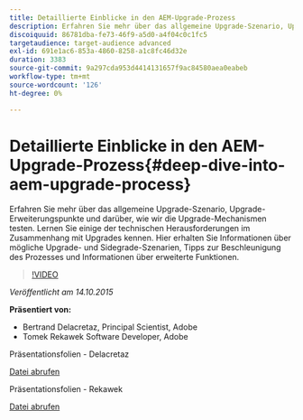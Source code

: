 ```yaml
---
title: Detaillierte Einblicke in den AEM-Upgrade-Prozess
description: Erfahren Sie mehr über das allgemeine Upgrade-Szenario, Upgrade-Erweiterungspunkte und darüber, wie wir die Upgrade-Mechanismen testen. Lernen Sie einige der technischen Herausforderungen im Zusammenhang mit Upgrades kennen. Hier erhalten Sie Informationen über mögliche Upgrade- und Sidegrade-Szenarien, Tipps zur Beschleunigung des Prozesses und Informationen über erweiterte Funktionen.
discoiquuid: 86781dba-fe73-46f9-a5d0-a4f04c0c1fc5
targetaudience: target-audience advanced
exl-id: 691e1ac6-853a-4860-8258-a1c8fc46d32e
duration: 3383
source-git-commit: 9a297cda953d4414131657f9ac84580aea0eabeb
workflow-type: tm+mt
source-wordcount: '126'
ht-degree: 0%

---
```


# Detaillierte Einblicke in den AEM-Upgrade-Prozess{#deep-dive-into-aem-upgrade-process}

Erfahren Sie mehr über das allgemeine Upgrade-Szenario, Upgrade-Erweiterungspunkte und darüber, wie wir die Upgrade-Mechanismen testen. Lernen Sie einige der technischen Herausforderungen im Zusammenhang mit Upgrades kennen. Hier erhalten Sie Informationen über mögliche Upgrade- und Sidegrade-Szenarien, Tipps zur Beschleunigung des Prozesses und Informationen über erweiterte Funktionen.

>[!VIDEO](https://video.tv.adobe.com/v/19376/?quality=9)

*Veröffentlicht am 14.10.2015*

**Präsentiert von:**

* Bertrand Delacretaz, Principal Scientist, Adobe
* Tomek Rekawek Software Developer, Adobe

Präsentationsfolien - Delacretaz

[Datei abrufen](assets/aemgems-upgrades-2015-bdelacretaz.pdf)

Präsentationsfolien - Rekawek

[Datei abrufen](assets/aemgems-upgrades-2015-trekaewk.pdf)
<!--
[Get back to the Overview](https://helpx.adobe.com/experience-manager/kt/eseminars/gems/aem-index.html)
-->
